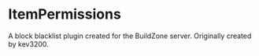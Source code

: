 # ItemPermissions
A block blacklist plugin created for the BuildZone server. Originally created by kev3200.